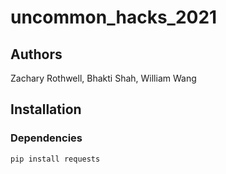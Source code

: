 # uncommon_hacks_2021
## Authors
Zachary Rothwell, Bhakti Shah, William Wang
## Installation
### Dependencies
```
pip install requests
```

